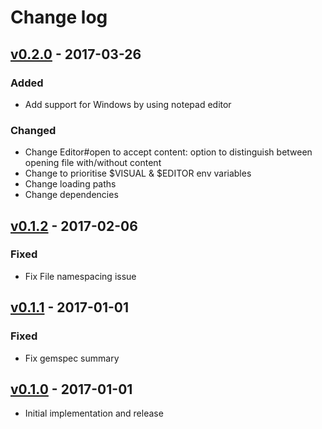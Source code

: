 # Change log

## [v0.2.0] - 2017-03-26

### Added
* Add support for Windows by using notepad editor

### Changed
* Change Editor#open to accept content: option to distinguish between
  opening file with/without content
* Change to prioritise $VISUAL & $EDITOR env variables
* Change loading paths
* Change dependencies

## [v0.1.2] - 2017-02-06

### Fixed
* Fix File namespacing issue

## [v0.1.1] - 2017-01-01

### Fixed
* Fix gemspec summary

## [v0.1.0] - 2017-01-01

* Initial implementation and release

[v0.2.0]: https://github.com/piotrmurach/tty-editor/compare/v0.1.2...v0.2.0
[v0.1.2]: https://github.com/piotrmurach/tty-editor/compare/v0.1.1...v0.1.2
[v0.1.1]: https://github.com/piotrmurach/tty-editor/compare/v0.1.0...v0.1.1
[v0.1.0]: https://github.com/piotrmurach/tty-editor/compare/v0.1.0
